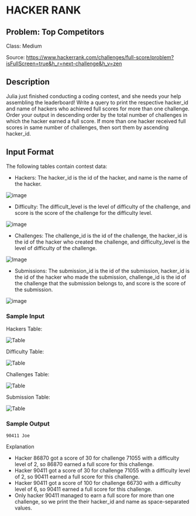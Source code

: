 # HACKER RANK
## Problem: Top Competitors
Class: Medium

Source: https://www.hackerrank.com/challenges/full-score/problem?isFullScreen=true&h_r=next-challenge&h_v=zen

## Description
Julia just finished conducting a coding contest, and she needs your help assembling the leaderboard! Write a query to print the respective hacker_id and name of hackers who achieved full scores for more than one challenge. Order your output in descending order by the total number of challenges in which the hacker earned a full score. If more than one hacker received full scores in same number of challenges, then sort them by ascending hacker_id.

## Input Format

The following tables contain contest data:
- Hackers: The hacker_id is the id of the hacker, and name is the name of the hacker. 

![image](https://s3.amazonaws.com/hr-challenge-images/19504/1458526776-67667350b4-ScreenShot2016-03-21at7.45.59AM.png)

- Difficulty: The difficult_level is the level of difficulty of the challenge, and score is the score of the challenge for the difficulty level. 

![image](https://s3.amazonaws.com/hr-challenge-images/19504/1458526915-57eb75d9a2-ScreenShot2016-03-21at7.46.09AM.png)

- Challenges: The challenge_id is the id of the challenge, the hacker_id is the id of the hacker who created the challenge, and difficulty_level is the level of difficulty of the challenge. 

![Image](https://s3.amazonaws.com/hr-challenge-images/19504/1458527032-f9ca650442-ScreenShot2016-03-21at7.46.17AM.png)

- Submissions: The submission_id is the id of the submission, hacker_id is the id of the hacker who made the submission, challenge_id is the id of the challenge that the submission belongs to, and score is the score of the submission. 

![image](https://s3.amazonaws.com/hr-challenge-images/19504/1458527077-298f8e922a-ScreenShot2016-03-21at7.46.29AM.png)

### Sample Input
Hackers Table:

![Table](https://s3.amazonaws.com/hr-challenge-images/19504/1458527241-6922b4ad87-ScreenShot2016-03-21at7.47.02AM.png)

Difficulty Table:

![Table](https://s3.amazonaws.com/hr-challenge-images/19504/1458527265-7ad6852a13-ScreenShot2016-03-21at7.46.50AM.png)

Challenges Table:

![Table](https://s3.amazonaws.com/hr-challenge-images/19504/1458527285-01e95eb6ec-ScreenShot2016-03-21at7.46.40AM.png)

Submission Table:

![Table](https://s3.amazonaws.com/hr-challenge-images/19504/1458527812-479a74b99f-ScreenShot2016-03-21at8.06.05AM.png)

### Sample Output
```
90411 Joe
```

Explanation
- Hacker 86870 got a score of 30 for challenge 71055 with a difficulty level of 2, so 86870 earned a full score for this challenge.
- Hacker 90411 got a score of 30 for challenge 71055 with a difficulty level of 2, so 90411 earned a full score for this challenge.
- Hacker 90411 got a score of 100 for challenge 66730 with a difficulty level of 6, so 90411 earned a full score for this challenge.
- Only hacker 90411 managed to earn a full score for more than one challenge, so we print the their hacker_id and name as
space-separated values.
